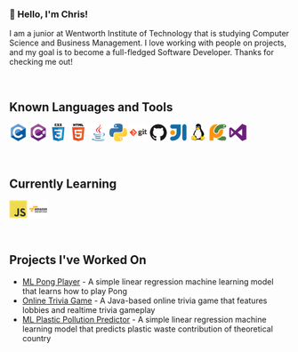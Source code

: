 ### 👋 Hello, I'm Chris!
I am a junior at Wentworth Institute of Technology that is studying Computer Science and Business Management. I love working with people on projects, and my goal is to become a full-fledged Software Developer. Thanks for checking me out!

<br />

## Known Languages and Tools
![C](images/c.png)
![C#](images/csharp.png)
![CSS3](images/css3.png)
![HTML5](images/html5.png)
![Java](images/java.png)
![Python](images/python.png)
![Git](images/git.png)
![GitHub](images/github.png)
![IntelliJ](images/intellij.png)
![Linux](images/linux.png)
![PyCharm](images/pycharm.png)
![VSCode](images/visualstudio.png)

<br />

## Currently Learning
![JavaScript](images/javascript.png)
![Amazon Web Services](images/amazonwebservices.png)

<br />

## Projects I've Worked On
- [ML Pong Player][pongplayer] - A simple linear regression machine learning model that learns how to play Pong
- [Online Trivia Game][triviaduel] - A Java-based online trivia game that features lobbies and realtime trivia gameplay
- [ML Plastic Pollution Predictor][plasticpredictor] - A simple linear regression machine learning model that predicts plastic waste contribution of theoretical country




[pongplayer]: https://github.com/dentremontcatwit/pongplayer
[triviaduel]: https://github.com/madeiragatwit/TriviaDuelProject
[plasticpredictor]: https://github.com/dentremontcatwit/plasticpollution
